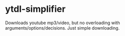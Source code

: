 # ytdl-simplifier
Downloads youtube mp3/video, but no overloading with arguments/options/decisions. Just simple downloading.
